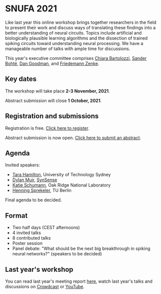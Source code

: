 # SNUFA 2021

Like last year this online workshop brings together researchers in the field to present their work and discuss ways of translating these findings into a better understanding of neural circuits. Topics include artificial and biologically plausible learning algorithms and the dissection of trained spiking circuits toward understanding neural processing. We have a manageable number of talks with ample time for discussions.

This year's executive committee comprises [Chiara Bartolozzi](https://www.iit.it/people/chiara-bartolozzi), [Sander Bohté](https://homepages.cwi.nl/~sbohte/), [Dan Goodman](https://neural-reckoning.org), and [Friedemann Zenke](https://fzenke.net/).


## Key dates

The workshop will take place **2-3 November, 2021**.

Abstract submission will close **1 October, 2021**.


## Registration and submissions

Registration is free. [Click here to register](https://www.eventbrite.co.uk/e/snufa-2021-tickets-162043527553).

Abstract submission is now open. [Click here to submit an abstract](https://forms.office.com/r/DejF96ifCW).


## Agenda

Invited speakers:

* [Tara Hamilton](https://profiles.uts.edu.au/Tara.Hamilton), University of Technology Sydney
* [Dylan Muir](http://dylan-muir.com/), [SynSense](https://www.synsense-neuromorphic.com/)
* [Katie Schumann](https://www.ornl.gov/staff-profile/catherine-d-schuman), Oak Ridge National Laboratory
* [Henning Sprekeler](https://www.sprekelerlab.org/henning/), TU Berlin

Final agenda to be decided.


## Format

* Two half days (CEST afternoons)
* 4 invited talks
* 8 contributed talks
* Poster session
* Panel debate: "What should be the next big breakthrough in spiking neural networks?" (speakers to be decided)


## Last year's workshop

You can read last year's meeting report [here](https://www.sciencedirect.com/science/article/abs/pii/S089662732100009X), watch last year's talks and discussions on [Crowdcast](https://www.crowdcast.io/e/snufa2020) or [YouTube](https://www.youtube.com/playlist?list=PL09WqqDbQWHFvM9DFYkM_GfnrVnIdLRhy).

